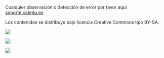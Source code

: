 
Cualquier observación o detección de error por favor aquí [soporte.catedu.es](http://soporte.catedu.es/)

Los contenidos se distribuye bajo licencia Creative Commons tipo BY-SA.



![](https://catedu.github.io/faq-aularagon/assets/Educacion_color.gif)

![](https://catedu.github.io/faq-aularagon/assets/catedulogo.png)

![](https://i.creativecommons.org/l/by-sa/4.0/88x31.png)

